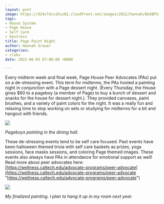 ```yaml
---
layout: post
image: https://d24slhcvzhzz82.cloudfront.net/images/2022/hannah/B43BF543-DDA8-49DD-A9BB-9C1084A6E2B1_1_105_c.jpeg
tags:
- House System
- Page House
- Self Care
- Destress
title: Page Paint Night
author: Hannah Grauer
categories:
- clubs
date: 2022-06-03 07:00:00 +0000

---
```

Every midterm week and final week, Page House Peer Advocates (PAs) put on a de-stressing event. This term for midterms, the PAs hosted a painting night in conjunction with a Page dessert night. (Every Thursday, the House gives $60 to a pageboy (a member of Page) to buy a bunch of dessert and snacks for the house for dessert night.). They provided canvases, paint brushes, and a variety of paint colors for the night. It was a really fun and relaxing time to stop working on sets or studying for midterms for a bit and hangout with friends.

![](https://d24slhcvzhzz82.cloudfront.net/images/2022/hannah/B43BF543-DDA8-49DD-A9BB-9C1084A6E2B1_1_105_c.jpeg)

_Pageboys painting in the dining hall._

These de-stressing events tend to be self care focused. Past events have been halloween themed trivia with self care baskets as prizes, yoga sessions, face masks sessions, and coloring Page themed images. These events also always have PAs in attendance for emotional support as well! Read more about peer advocates here: [https://wellness.caltech.edu/advocate-programs/peer-advocate](https://wellness.caltech.edu/advocate-programs/peer-advocate "https://wellness.caltech.edu/advocate-programs/peer-advocate")

  
![](https://d24slhcvzhzz82.cloudfront.net/images/2022/hannah/9AE7E59C-F2E9-4E69-90CA-2B06F5C25E58_1_105_c.jpeg)

_My finalized painting. I plan to hang it up in my room next year._